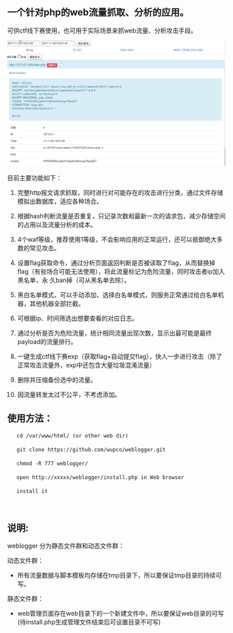 ## 一个针对php的web流量抓取、分析的应用。

可供ctf线下赛使用，也可用于实际场景来抓web流量、分析攻击手段。


![](index.png)

目前主要功能如下：

1. 完整http报文请求抓取，同时进行对可能存在的攻击进行分类，通过文件存储模拟出数据库，适应各种场合。

2. 根据hash判断流量是否重复，只记录次数和最新一次的请求包，减少存储空间的占用以及流量分析的成本。

3. 4个waf等级，推荐使用1等级，不会影响应用的正常运行，还可以抵御绝大多数的常见攻击。

4. 设置flag获取命令，通过分析页面返回判断是否被读取了flag，从而替换掉flag（有些场合可能无法使用），将此流量标记为危险流量，同时攻击者ip加入黑名单，永
久ban掉（可从黑名单去除）。

5. 黑白名单模式，可以手动添加，选择白名单模式，则服务正常通过给白名单机器，其他机器全部拦截。

6. 可根据ip、时间筛选出想要查看的对应日志。

7. 通过分析是否为危险流量，统计相同流量出现次数，显示出最可能是最终payload的流量排行。

8. 一键生成ctf线下赛exp（获取flag+自动提交flag），快人一步进行攻击（除了正常攻击流量外，exp中还包含大量垃圾混淆流量）

9. 删除并压缩备份选中的流量。

9. 因流量转发太过不公平，不考虑添加。


## 使用方法：

```
   cd /var/www/html/ (or other web dir)
   
   git clone https://github.com/wupco/weblogger.git
   
   chmod -R 777 weblogger/
   
   open http://xxxxx/weblogger/install.php in Web browser
   
   install it
   
   

```



## 说明:

 weblogger 分为静态文件群和动态文件群：

动态文件群：
- 所有流量数据与脚本模板均存储在tmp目录下，所以要保证tmp目录的持续可写。 

静态文件群：
- web管理页面存在web目录下的一个新建文件中，所以要保证web目录的可写(待install.php生成管理文件结束后可设置目录不可写)
